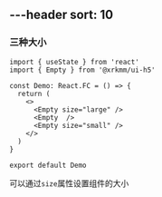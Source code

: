---header
sort: 10
---

### 三种大小

```tsx
import { useState } from 'react'
import { Empty } from '@xrkmm/ui-h5'

const Demo: React.FC = () => {
  return (
    <>
      <Empty size="large" />
      <Empty  />
      <Empty size="small" />
    </>
  )
}

export default Demo
```
可以通过`size`属性设置组件的大小

